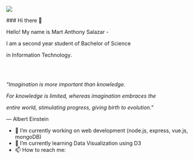 ![](mart-stark.gif)
<div center>
### Hi there 👋
 <p>Hello! My name is Mart Anthony Salazar - </p>
            <p></p>
            <p>I am a second year student of Bachelor of Science</p>
            <p>in Information Technology.</p>
            <br><br>
            <p><i>"Imagination is more important than knowledge.</p>
            <p>For knowledge is limited, whereas imagination embraces the</p>
            <p>entire world, stimulating progress, giving birth to evolution."</i></p>
            <p>— Albert Einstein</p>
            

- 🔭 I’m currently working on web development (node.js, express, vue.js, mongoDB)
- 🌱 I’m currently learning Data Visualization using D3
- 📫 How to reach me: 
</div>
